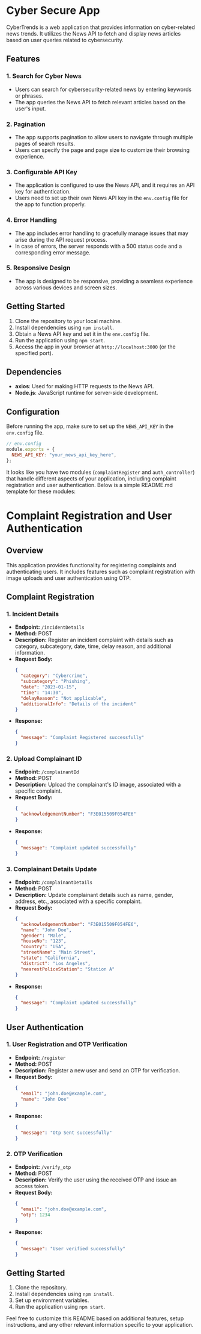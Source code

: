 # Cyber Secure App

CyberTrends is a web application that provides information on cyber-related news trends. It utilizes the News API to fetch and display news articles based on user queries related to cybersecurity.

## Features

### 1. **Search for Cyber News**
   - Users can search for cybersecurity-related news by entering keywords or phrases.
   - The app queries the News API to fetch relevant articles based on the user's input.

### 2. **Pagination**
   - The app supports pagination to allow users to navigate through multiple pages of search results.
   - Users can specify the page and page size to customize their browsing experience.

### 3. **Configurable API Key**
   - The application is configured to use the News API, and it requires an API key for authentication.
   - Users need to set up their own News API key in the `env.config` file for the app to function properly.

### 4. **Error Handling**
   - The app includes error handling to gracefully manage issues that may arise during the API request process.
   - In case of errors, the server responds with a 500 status code and a corresponding error message.

### 5. **Responsive Design**
   - The app is designed to be responsive, providing a seamless experience across various devices and screen sizes.

## Getting Started

1. Clone the repository to your local machine.
2. Install dependencies using `npm install`.
3. Obtain a News API key and set it in the `env.config` file.
4. Run the application using `npm start`.
5. Access the app in your browser at `http://localhost:3000` (or the specified port).

## Dependencies

- **axios**: Used for making HTTP requests to the News API.
- **Node.js**: JavaScript runtime for server-side development.

## Configuration

Before running the app, make sure to set up the `NEWS_API_KEY` in the `env.config` file.

```javascript
// env.config
module.exports = {
  NEWS_API_KEY: "your_news_api_key_here",
};
```

It looks like you have two modules (`complaintRegister` and `auth_controller`) that handle different aspects of your application, including complaint registration and user authentication. Below is a simple README.md template for these modules:

# Complaint Registration and User Authentication

## Overview

This application provides functionality for registering complaints and authenticating users. It includes features such as complaint registration with image uploads and user authentication using OTP.

## Complaint Registration

### 1. Incident Details

- **Endpoint:** `/incidentDetails`
- **Method:** POST
- **Description:** Register an incident complaint with details such as category, subcategory, date, time, delay reason, and additional information.
- **Request Body:**
  ```json
  {
    "category": "Cybercrime",
    "subcategory": "Phishing",
    "date": "2023-01-15",
    "time": "14:30",
    "delayReason": "Not applicable",
    "additionalInfo": "Details of the incident"
  }
  ```
- **Response:**
  ```json
  {
    "message": "Complaint Registered successfully"
  }
  ```

### 2. Upload Complainant ID

- **Endpoint:** `/complainantId`
- **Method:** POST
- **Description:** Upload the complainant's ID image, associated with a specific complaint.
- **Request Body:**
  ```json
  {
    "acknowledgementNumber": "F3E015509F054FE6"
  }
  ```
- **Response:**
  ```json
  {
    "message": "Complaint updated successfully"
  }
  ```

### 3. Complainant Details Update

- **Endpoint:** `/complainantDetails`
- **Method:** POST
- **Description:** Update complainant details such as name, gender, address, etc., associated with a specific complaint.
- **Request Body:**
  ```json
  {
    "acknowledgementNumber": "F3E015509F054FE6",
    "name": "John Doe",
    "gender": "Male",
    "houseNo": "123",
    "country": "USA",
    "streetName": "Main Street",
    "state": "California",
    "district": "Los Angeles",
    "nearestPoliceStation": "Station A"
  }
  ```
- **Response:**
  ```json
  {
    "message": "Complaint updated successfully"
  }
  ```

## User Authentication

### 1. User Registration and OTP Verification

- **Endpoint:** `/register`
- **Method:** POST
- **Description:** Register a new user and send an OTP for verification.
- **Request Body:**
  ```json
  {
    "email": "john.doe@example.com",
    "name": "John Doe"
  }
  ```
- **Response:**
  ```json
  {
    "message": "Otp Sent successfully"
  }
  ```

### 2. OTP Verification

- **Endpoint:** `/verify_otp`
- **Method:** POST
- **Description:** Verify the user using the received OTP and issue an access token.
- **Request Body:**
  ```json
  {
    "email": "john.doe@example.com",
    "otp": 1234
  }
  ```
- **Response:**
  ```json
  {
    "message": "User verified successfully"
  }
  ```
  
## Getting Started

1. Clone the repository.
2. Install dependencies using `npm install`.
3. Set up environment variables.
4. Run the application using `npm start`.

Feel free to customize this README based on additional features, setup instructions, and any other relevant information specific to your application.